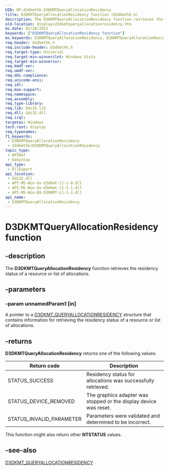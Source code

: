 ```yaml
---
UID: NF:d3dkmthk.D3DKMTQueryAllocationResidency
title: D3DKMTQueryAllocationResidency function (d3dkmthk.h)
description: The D3DKMTQueryAllocationResidency function retrieves the residency status of a resource or list of allocations.
old-location: display\d3dkmtqueryallocationresidency.htm
ms.date: 02/28/2022
keywords: ["D3DKMTQueryAllocationResidency function"]
ms.keywords: D3DKMTQueryAllocationResidency, D3DKMTQueryAllocationResidency function [Display Devices], OpenGL_Functions_4efd6e87-91b6-4cf2-8691-0463a9ab218a.xml, d3dkmthk/D3DKMTQueryAllocationResidency, display.d3dkmtqueryallocationresidency
req.header: d3dkmthk.h
req.include-header: D3dkmthk.h
req.target-type: Universal
req.target-min-winverclnt: Windows Vista
req.target-min-winversvr: 
req.kmdf-ver: 
req.umdf-ver: 
req.ddi-compliance: 
req.unicode-ansi: 
req.idl: 
req.max-support: 
req.namespace: 
req.assembly: 
req.type-library: 
req.lib: Gdi32.lib
req.dll: Gdi32.dll
req.irql: 
targetos: Windows
tech.root: display
req.typenames: 
f1_keywords:
 - D3DKMTQueryAllocationResidency
 - d3dkmthk/D3DKMTQueryAllocationResidency
topic_type:
 - APIRef
 - kbSyntax
api_type:
 - DllExport
api_location:
 - Gdi32.dll
 - API-MS-Win-dx-d3dkmt-l1-1-0.dll
 - API-MS-Win-dx-d3dkmt-l1-1-1.dll
 - API-MS-Win-DX-D3DKMT-L1-1-2.dll
api_name:
 - D3DKMTQueryAllocationResidency
---
```


# D3DKMTQueryAllocationResidency function

## -description

The **D3DKMTQueryAllocationResidency** function retrieves the residency status of a resource or list of allocations.

## -parameters

### -param unnamedParam1 [in]

A pointer to a [D3DKMT_QUERYALLOCATIONRESIDENCY](ns-d3dkmthk-_d3dkmt_queryallocationresidency.md) structure that contains information for retrieving the residency status of a resource or list of allocations.

## -returns

**D3DKMTQueryAllocationResidency** returns one of the following values:

| Return code | Description |
|--|--|
| STATUS_SUCCESS | Residency status for allocations was successfully retrieved. |
| STATUS_DEVICE_REMOVED | The graphics adapter was stopped or the display device was reset. |
| STATUS_INVALID_PARAMETER | Parameters were validated and determined to be incorrect. |

This function might also return other **NTSTATUS** values.

## -see-also

[D3DKMT_QUERYALLOCATIONRESIDENCY](ns-d3dkmthk-_d3dkmt_queryallocationresidency.md)
